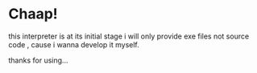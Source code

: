 # Chaap!
this interpreter is at its initial stage i will only provide exe files not source code , cause i wanna develop it myself.



thanks for using...

